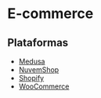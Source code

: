 # E-commerce

## Plataformas
- [Medusa](https://www.medusajs.com/)
- [NuvemShop](https://www.nuvemshop.com.br)
- [Shopify](https://www.shopify.com.br/)
- [WooCommerce](https://woocommerce.com/)
